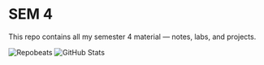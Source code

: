 # SEM 4

This repo contains all my semester 4 material — notes, labs, and projects.



![Repobeats](https://repobeats.axiom.co/api/embed/Muhammad-Ahmad17/SEM_4.svg)
![GitHub Stats](https://github-readme-stats.vercel.app/api?username=Muhammad-Ahmad17&show_icons=true&theme=radical)
